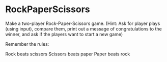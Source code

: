 # RockPaperScissors

Make a two-player Rock-Paper-Scissors game.
(Hint: Ask for player plays (using input), compare them, print out a message of congratulations
to the winner, and ask if the players want to start a new game)

Remember the rules:

Rock beats scissors
Scissors beats paper
Paper beats rock
